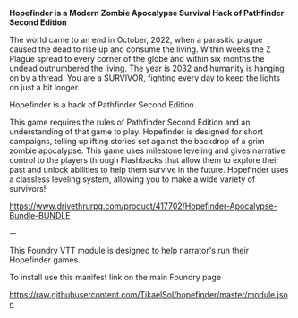 **Hopefinder is a Modern Zombie Apocalypse Survival Hack of Pathfinder Second Edition**

The world came to an end in October, 2022, when a parasitic plague caused the dead to rise up and consume the living. Within weeks the Z Plague spread to every corner of the globe and within six months the undead outnumbered the living. The year is 2032 and humanity is hanging on by a thread. You are a SURVIVOR, fighting every day to keep the lights on just a bit longer. 

Hopefinder is a hack of Pathfinder Second Edition.

This game requires the rules of Pathfinder Second Edition and an understanding of that game to play. Hopefinder is designed for short campaigns, telling uplifting stories set against the backdrop of a grim zombie apocalypse. This game uses milestone leveling and gives narrative control to the players through Flashbacks that allow them to explore their past and unlock abilities to help them survive in the future. Hopefinder uses a classless leveling system, allowing you to make a wide variety of survivors!

https://www.drivethrurpg.com/product/417702/Hopefinder-Apocalypse-Bundle-BUNDLE

--

This Foundry VTT module is designed to help narrator's run their Hopefinder games.

To install use this manifest link on the main Foundry page

https://raw.githubusercontent.com/TikaelSol/hopefinder/master/module.json